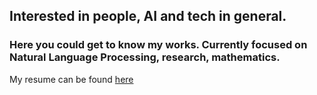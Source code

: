 ## Interested in people, AI and tech in general. 
### Here you could get to know my works. Currently focused on Natural Language Processing, research, mathematics.

My resume can be found [here](https://drive.google.com/file/d/1C7xCl0NJHT572c-Jrp2rAUkD0yqN6FhL/view?usp=sharing)
